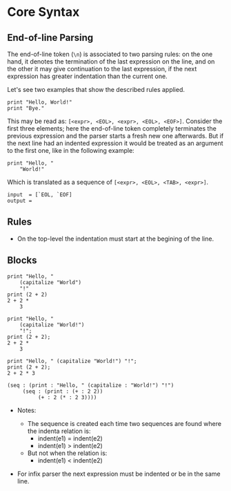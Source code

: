 
Core Syntax
===========

## End-of-line Parsing

The end-of-line token (`\n`) is associated to two parsing rules: on the one hand, it denotes the termination of the last expression on the line, and on the other it may give continuation to the last expression, if the next expression has greater indentation than the current one.

Let's see two examples that show the described rules applied.

    print "Hello, World!"
    print "Bye."

This may be read as: `[<expr>, <EOL>, <expr>, <EOL>, <EOF>]`. Consider the first three elements; here the end-of-line token completely terminates the previous expression and the parser starts a fresh new one afterwards. But if the next line had an indented expression it would be treated as an argument to the first one, like in the following example:

    print "Hello, "
        "World!"

Which is translated as a sequence of `[<expr>, <EOL>, <TAB>, <expr>]`.

    input  = [`EOL, `EOF]
    output =


## Rules

- On the top-level the indentation must start at the begining of the line.

## Blocks

    print "Hello, "
        (capitalize "World")
        "!"
    print (2 + 2)
    2 + 2 *
        3

    print "Hello, "
        (capitalize "World!")
        "!";
    print (2 + 2);
    2 + 2 *
        3

    print "Hello, " (capitalize "World!") "!";
    print (2 + 2);
    2 + 2 * 3

    (seq : (print : "Hello, " (capitalize : "World!") "!")
         (seq : (print : (+ : 2 2))
              (+ : 2 (* : 2 3))))

- Notes:
    - The sequence is created each time two sequences are found where the indenta relation is:
        - indent(e1) = indent(e2)
        - indent(e1) > indent(e2)
    - But not when the relation is:
        - indent(e1) < indent(e2)

- For infix parser the next expression must be indented or be in the same line.



